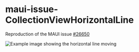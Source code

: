# maui-issue-CollectionViewHorizontalLine 

Reproduction of the MAUI issue [#26650](https://github.com/dotnet/maui/issues/26650)

![Example image showing the horizontal line moving](https://github.com/beeradmoore/maui-issue-CollectionViewHorizontalLine/line-animation.gif)
